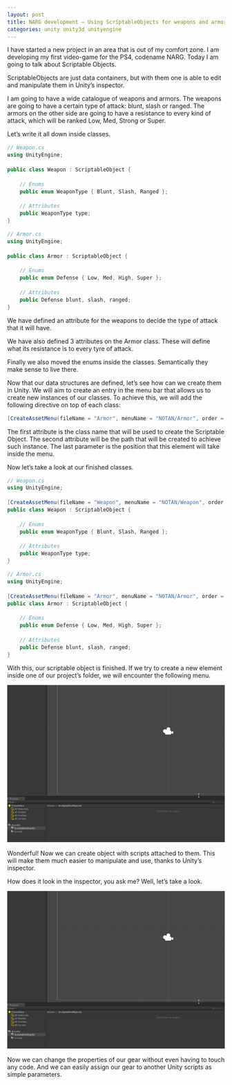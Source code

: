 ```yaml
---
layout: post
title: NARG development – Using ScriptableObjects for weapons and armors
categories: unity unity3d unityengine
---
```

I have started a new project in an area that is out of my comfort zone. I am developing my first video-game for the PS4, codename NARG. Today I am going to talk about Scriptable Objects.

ScriptableObjects are just data containers, but with them one is able to edit and manipulate them in Unity’s inspector.

I am going to have a wide catalogue of weapons and armors. The weapons are going to have a certain type of attack: blunt, slash or ranged. The armors on the other side are going to have a resistance to every kind of attack, which will be ranked Low, Med, Strong or Super.

Let’s write it all down inside classes.

```c#
// Weapon.cs
using UnityEngine;

public class Weapon : ScriptableObject {

    // Enums
    public enum WeaponType { Blunt, Slash, Ranged };

    // Attributes
    public WeaponType type;
}
```

```c#
// Armor.cs
using UnityEngine;

public class Armor : ScriptableObject {

    // Enums
    public enum Defense { Low, Med, High, Super };

    // Attributes
    public Defense blunt, slash, ranged;
}
```

We have defined an attribute for the weapons to decide the type of attack that it will have.

We have also defined 3 attributes on the Armor class. These will define what its resistance is to every tyre of attack.

Finally we also moved the enums inside the classes. Semantically they make sense to live there.

Now that our data structures are defined, let’s see how can we create them in Unity. We will aim to create an entry in the menu bar that allows us to create new instances of our classes. To achieve this, we will add the following directive on top of each class:

```c#
[CreateAssetMenu(fileName = "Armor", menuName = "NOTAN/Armor", order = 1)]
```

The first attribute is the class name that will be used to create the Scriptable Object. The second attribute will be the path that will be created to achieve such instance. The last parameter is the position that this element will take inside the menu.

Now let’s take a look at our finished classes.

```c#
// Weapon.cs
using UnityEngine;

[CreateAssetMenu(fileName = "Weapon", menuName = "NOTAN/Weapon", order = 1)]
public class Weapon : ScriptableObject {

    // Enums
    public enum WeaponType { Blunt, Slash, Ranged };

    // Attributes
    public WeaponType type;
}
```

```c#
// Armor.cs
using UnityEngine;

[CreateAssetMenu(fileName = "Armor", menuName = "NOTAN/Armor", order = 2)]
public class Armor : ScriptableObject {

    // Enums
    public enum Defense { Low, Med, High, Super };

    // Attributes
    public Defense blunt, slash, ranged;
}
```

With this, our scriptable object is finished. If we try to create a new element inside one of our project’s folder, we will encounter the following menu.

![null](/img/uploads/create-scriptable-object.gif)

Wonderful! Now we can create object with scripts attached to them. This will make them much easier to manipulate and use, thanks to Unity’s inspector.

How does it look in the inspector, you ask me? Well, let’s take a look.

![](/img/uploads/create-scriptable-object.gif)

Now we can change the properties of our gear without even having to touch any code. And we can easily assign our gear to another Unity scripts as simple parameters.
